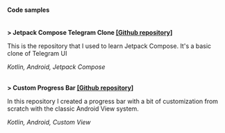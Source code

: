 #### Code samples

&nbsp;  
**> Jetpack Compose Telegram Clone [[Github repository]](https://github.com/rool78/telegram-clone-jetpack-compose)**

This is the repository that I used to learn Jetpack Compose.
It's a basic clone of Telegram UI

*Kotlin, Android, Jetpack Compose*

&nbsp;  
**> Custom Progress Bar [[Github repository]](https://github.com/rool78/ProgressBar)**

In this repository I created a progress bar with a bit of customization from scratch with the classic Android View system.

*Kotlin, Android, Custom View*
